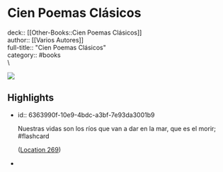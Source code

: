 # Cien Poemas Clásicos

deck:: [[Other-Books::Cien Poemas Clásicos]]\
author:: [[Varios Autores]]\
full-title:: "Cien Poemas Clásicos"\
category:: #books\
\

![](https://images-na.ssl-images-amazon.com/images/I/413850xeVyL._SL200_.jpg)
## Highlights
- id:: 6363990f-10e9-4bdc-a3bf-7e93da3001b9
  
  Nuestras vidas son los ríos que van a dar en la mar, que es el morir; #flashcard 
  
  
    ([Location 269](https://readwise.io/to_kindle?action=open&asin=B013THEDJO&location=269))
-